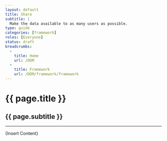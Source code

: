 ```yaml
---
layout: default
title: Share
subtitle: |
  Make the data available to as many users as possible.
type: guide
categories: [framework]
roles: [Everyone]
status: draft
breadcrumbs:
  -
    title: Home
    url: /DDM
  -
    title: Framework
    url: /DDM/framework/framework
---
```


# {{ page.title }}

## {{ page.subtitle }}

***
  
{Insert Content}
